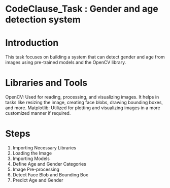# CodeClause_Task : Gender and age detection system
# Introduction
This task focuses on building a system that can detect gender and age from images using pre-trained models and the OpenCV library.
# Libraries and Tools
OpenCV: Used for reading, processing, and visualizing images. It helps in tasks like resizing the image, creating face blobs, drawing bounding boxes, and more.
Matplotlib: Utilized for plotting and visualizing images in a more customized manner if required.
# Steps
1. Importing Necessary Libraries
2. Loading the Image
3. Importing Models
4. Define Age and Gender Categories
5. Image Pre-processing
6. Detect Face Blob and Bounding Box
7. Predict Age and Gender
